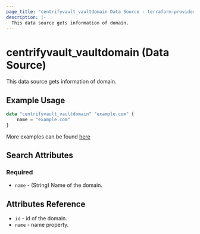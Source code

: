 ```yaml
---
page_title: "centrifyvault_vaultdomain Data Source - terraform-provider-centrify"
description: |-
  This data source gets information of domain.
---
```


# centrifyvault_vaultdomain (Data Source)

This data source gets information of domain.

## Example Usage

```terraform
data "centrifyvault_vaultdomain" "example.com" {
    name = "example.com"
}
```

More examples can be found [here](../../examples/centrifyvault_vaultdomain/)

## Search Attributes

### Required

- `name` - (String) Name of the domain.

## Attributes Reference

- `id` - id of the domain.
- `name` - name property.
